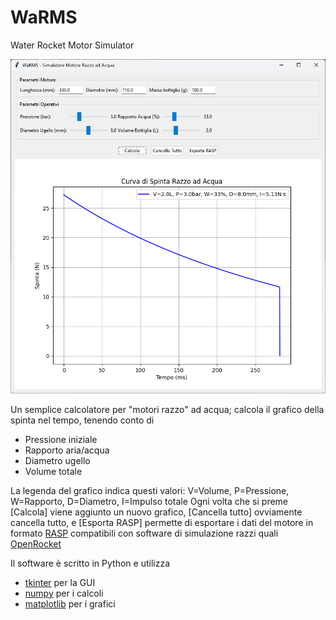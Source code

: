 # WaRMS
Water Rocket Motor Simulator

![screenshot](screenshot.png)

Un semplice calcolatore per "motori razzo" ad acqua;
calcola il grafico della spinta nel tempo, tenendo conto di
* Pressione iniziale
* Rapporto aria/acqua
* Diametro ugello
* Volume totale

La legenda del grafico indica questi valori: V=Volume, P=Pressione, W=Rapporto, D=Diametro, I=Impulso totale
Ogni volta che si preme [Calcola] viene aggiunto un nuovo grafico, [Cancella tutto] ovviamente cancella tutto,
e [Esporta RASP] permette di esportare i dati del motore in formato [RASP](https://www.thrustcurve.org/info/raspformat.html)
compatibili con software di simulazione razzi quali [OpenRocket](https://openrocket.info/)

Il software è scritto in Python e utilizza
* [tkinter](https://docs.python.org/3/library/tkinter.html) per la GUI
* [numpy](https://numpy.org/) per i calcoli
* [matplotlib](https://matplotlib.org/) per i grafici

